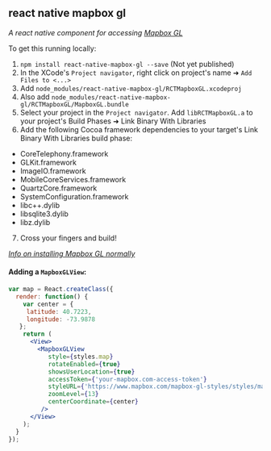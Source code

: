 ## react native mapbox gl

_A react native component for accessing [Mapbox GL](https://www.mapbox.com/mapbox-gl/)_

To get this running locally:

1. `npm install react-native-mapbox-gl --save` (Not yet published)
2. In the XCode's `Project navigator`, right click on project's name ➜ `Add Files to <...>`
3. Add `node_modules/react-native-mapbox-gl/RCTMapboxGL.xcodeproj`
4. Also add `node_modules/react-native-mapbox-gl/RCTMapboxGL/MapboxGL.bundle`
5. Select your project in the `Project navigator`. Add `libRCTMapboxGL.a` to your project's Build Phases ➜ Link Binary With Libraries
6. Add the following Cocoa framework dependencies to your target's Link Binary With Libraries build phase:
  * CoreTelephony.framework
  * GLKit.framework
  * ImageIO.framework
  * MobileCoreServices.framework
  * QuartzCore.framework
  * SystemConfiguration.framework
  * libc++.dylib
  * libsqlite3.dylib
  * libz.dylib
7. Cross your fingers and build!

_[Info on installing Mapbox GL normally](https://github.com/mapbox/mapbox-gl-native/wiki/Installing-Mapbox-GL-for-iOS)_

#### Adding a `MapboxGLView`:
```jsx
var map = React.createClass({
  render: function() {
    var center = {
     latitude: 40.7223,
     longitude: -73.9878
   };
    return (
      <View>
        <MapboxGLView
           style={styles.map}
           rotateEnabled={true}
           showsUserLocation={true}
           accessToken={'your-mapbox.com-access-token'}
           styleURL={'https://www.mapbox.com/mapbox-gl-styles/styles/mapbox-streets-v7.json'}
           zoomLevel={13}
           centerCoordinate={center}
         />
      </View>
    );
  }
});

 ```
